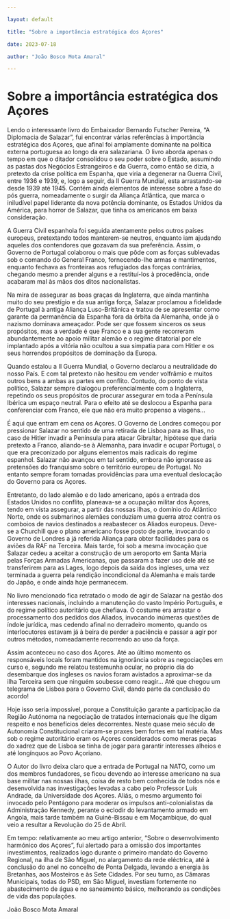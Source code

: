```yaml
---

layout: default

title: "Sobre a importância estratégica dos Açores"

date: 2023-07-18

author: "João Bosco Mota Amaral"

---
```


# Sobre a importância estratégica dos Açores

Lendo o interessante livro do Embaixador Bernardo Futscher Pereira, “A Diplomacia de Salazar”, fui encontrar várias referências à importância estratégica dos Açores, que afinal foi amplamente dominante na política externa portuguesa ao longo da era salazariana. O livro aborda apenas o tempo em que o ditador consolidou o seu poder sobre o Estado, assumindo as pastas dos Negócios Estrangeiros e da Guerra, como então se dizia, a pretexto da crise política em Espanha, que viria a degenerar na Guerra Civil, entre 1936 e 1939, e, logo a seguir, da II Guerra Mundial, esta arrastando-se desde 1939 até 1945. Contém ainda elementos de interesse sobre a fase do pós guerra, nomeadamente o surgir da Aliança Atlântica, que marca o iniludível papel liderante da nova potência dominante, os Estados Unidos da América, para horror de Salazar, que tinha os americanos em baixa consideração.

A Guerra Civil espanhola foi seguida atentamente pelos outros países europeus, pretextando todos manterem-se neutros, enquanto iam ajudando aqueles dos contendores que gozavam da sua preferência. Assim, o Governo de Portugal colaborou o mais que pôde com as forças sublevadas sob o comando do General Franco, fornecendo-lhe armas e mantimentos, enquanto fechava as fronteiras aos refugiados das forças contrárias, chegando mesmo a prender alguns e a restituí-los à procedência, onde acabaram mal às mãos dos ditos nacionalistas.

Na mira de assegurar as boas graças da Inglaterra, que ainda mantinha muito do seu prestígio e da sua antiga força, Salazar proclamou a fidelidade de Portugal à antiga Aliança Luso-Britânica e tratou de se apresentar como garante da permanência da Espanha fora da órbita da Alemanha, onde já o nazismo dominava ameaçador. Pode ser que fossem sinceros os seus propósitos, mas a verdade é que Franco e a sua gente recorreram abundantemente ao apoio militar alemão e o regime ditatorial por ele implantado após a vitória não ocultou a sua simpatia para com Hitler e os seus horrendos propósitos de dominação da Europa.



Quando estalou a II Guerra Mundial, o Governo declarou a neutralidade do nosso País. E com tal pretexto não hesitou em vender volfrâmio e muitos outros bens a ambas as partes em conflito. Contudo, do ponto de vista político, Salazar sempre dialogou preferencialmente com a Inglaterra, repetindo os seus propósitos de procurar assegurar em toda a Península Ibérica um espaço neutral. Para o efeito até se deslocou a Espanha para conferenciar com Franco, ele que não era muito propenso a viagens…

É aqui que entram em cena os Açores. O Governo de Londres começou por pressionar Salazar no sentido de uma retirada de Lisboa para as Ilhas, no caso de Hitler invadir a Península para atacar Gibraltar, hipótese que daria pretexto a Franco, aliando-se à Alemanha, para invadir e ocupar Portugal, o que era preconizado por alguns elementos mais radicais do regime espanhol. Salazar não avançou em tal sentido, embora não ignorasse as pretensões do franquismo sobre o território europeu de Portugal. No entanto sempre foram tomadas providências para uma eventual deslocação do Governo para os Açores.

Entretanto, do lado alemão e do lado americano, após a entrada dos Estados Unidos no conflito, planeava-se a ocupação militar dos Açores, tendo em vista assegurar, a partir das nossas ilhas, o domínio do Atlântico Norte, onde os submarinos alemães conduziam uma guerra atroz contra os comboios de navios destinados a reabastecer os Aliados europeus. Deve-se a Churchill que o plano americano fosse posto de parte, invocando o Governo de Londres a já referida Aliança para obter facilidades para os aviões da RAF na Terceira. Mais tarde, foi sob a mesma invocação que Salazar cedeu a aceitar a construção de um aeroporto em Santa Maria pelas Forças Armadas Americanas, que passaram a fazer uso dele até se transferirem para as Lages, logo depois da saída dos ingleses, uma vez terminada a guerra pela rendição incondicional da Alemanha e mais tarde do Japão, e onde ainda hoje permanecem.

No livro mencionado fica retratado o modo de agir de Salazar na gestão dos interesses nacionais, incluindo a manutenção do vasto Império Português, e do regime político autoritário que chefiava. O costume era arrastar o processamento dos pedidos dos Aliados, invocando inúmeras questões de índole jurídica, mas cedendo afinal no derradeiro momento, quando os interlocutores estavam já à beira de perder a paciência e passar a agir por outros métodos, nomeadamente recorrendo ao uso da força.

Assim aconteceu no caso dos Açores. Até ao último momento os responsáveis locais foram mantidos na ignorância sobre as negociações em curso e, segundo me relatou testemunha ocular, no próprio dia do desembarque dos ingleses os navios foram avistados a aproximar-se da ilha Terceira sem que ninguém soubesse como reagir… Até que chegou um telegrama de Lisboa para o Governo Civil, dando parte da conclusão do acordo!

Hoje isso seria impossível, porque a Constituição garante a participação da Região Autónoma na negociação de tratados internacionais que lhe digam respeito e nos benefícios deles decorrentes. Neste quase meio século de Autonomia Constitucional criaram-se praxes bem fortes em tal matéria. Mas sob o regime autoritário eram os Açores considerados como meras peças do xadrez que de Lisboa se tinha de jogar para garantir interesses alheios e até longínquos ao Povo Açoriano.

O Autor do livro deixa claro que a entrada de Portugal na NATO, como um dos membros fundadores, se ficou devendo ao interesse americano na sua base militar nas nossas ilhas, coisa de resto bem conhecida de todos nós e desenvolvida nas investigações levadas a cabo pelo Professor Luís Andrade, da Universidade dos Açores. Aliás, o mesmo argumento foi invocado pelo Pentágono para moderar os impulsos anti-colonialistas da Administração Kennedy, perante o eclodir do levantamento armado em Angola, mais tarde também na Guiné-Bissau e em Moçambique, do qual veio a resultar a Revolução do 25 de Abril.

Em tempo: relativamente ao meu artigo anterior, “Sobre o desenvolvimento harmónico dos Açores”, fui alertado para a omissão dos importantes investimentos, realizados logo durante o primeiro mandato do Governo Regional, na ilha de São Miguel, no alargamento da rede eléctrica, até à conclusão do anel no concelho de Ponta Delgada, levando a energia às Bretanhas, aos Mosteiros e às Sete Cidades. Por seu turno, as Câmaras Municipais, todas do PSD, em São Miguel, investiam fortemente no abastecimento de água e no saneamento básico, melhorando as condições de vida das populações.



João Bosco Mota Amaral

